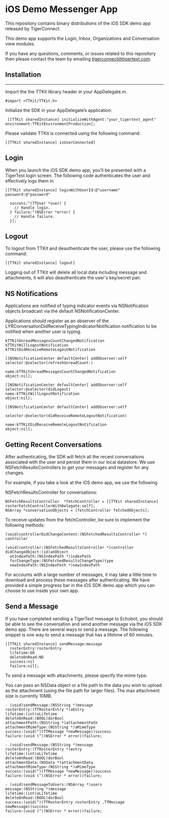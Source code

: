 # iOS Demo Messenger App

This repository contains binary distributions of the iOS SDK demo app released by TigerConnect.

This demo app supports the Login, Inbox, Organizations and Conversation view modules.

If you have any questions, comments, or issues related to this repository then please contact the team by emailing tigerconnect@tigertext.com.

## Installation
________________________________________
Import the the TTKit library header in your AppDelegate.m.

```objc
#import <TTKit/TTKit.h> 
```

Initialize the SDK in your AppDelegate’s application:

```objc
 [[TTKit sharedInstance] initializeWithAgent:"your_tigertext_agent" environment:TTKitEnvironmentProduction];
```

Please validate TTKit is connected using the following command:

```objc
[[TTKit sharedInstance] isUserConnected]
```

## Login

When you launch the iOS SDK demo app, you’ll be presented with a TigerTest login screen. The following code authenticates the user and effectively logs them in.

```objc
[[TTKit sharedInstance] loginWithUserId:@"username" password:@"password" 

  success:^(TTUser *user) { 
    // Handle login. 
  } failure:^(NSError *error) { 
    // Handle failure. 
  }];
```
## Logout

To logout from TTKit and deauthenticate the user, please use the following command:

```objc
[[TTKit sharedInstance] logout]
```

Logging out of TTKit will delete all local data including message and attachments, it will also deauthenticate the user's key/secret pair.

## NS Notifications 

Applications are notified of typing indicator events via NSNotification objects broadcast via the default NSNotificationCenter. 

Applications should register as an observer of the LYRConversationDidReceiveTypingIndicatorNotification notification to be notified when another user is typing.

```objc
kTTKitUnreadMessagesCountChangedNotification
kTTKitWillLogoutNotification
kTTKitDidReceiveRemoteLogoutNotification

[[NSNotificationCenter defaultCenter] addObserver:self
selector:@selector(refreshUnreadCount:)

name:kTTKitUnreadMessagesCountChangedNotification
object:nil];
    
[[NSNotificationCenter defaultCenter] addObserver:self
selector:@selector(didLogout)
name:kTTKitWillLogoutNotification
object:nil];
    
[[NSNotificationCenter defaultCenter] addObserver:self

selector:@selector(didReceiveRemoteLogoutNotification)

name:kTTKitDidReceiveRemoteLogoutNotification
object:nil];

```

## Getting Recent Conversations

After authenticating, the SDK will fetch all the recent conversations associated with the user and persist them in our local datastore. We use NSFetchResultsControllers to get your messages and register for any changes.

For example, if you take a look at the iOS demo app, we use the following

NSFetchResultsController for conversations:
```objc
NSFetchResultsController  *fetchController = [[TTKit sharedInstance] rosterFetchControllerWithDelegate:self]; 
NSArray *conversationObjects = [fetchController fetchedObjects];
```

To receive updates from the fetchController, be sure to implement the following methods:
```objc
(void)controllerDidChangeContent:(NSFetchedResultsController *) controller 

(void)controller:(NSFetchedResultsController *)controller didChangeObject:(id)anObject 
  atIndexPath:(NSIndexPath *)indexPath 
  forChangeType:(NSFetchedResultsChangeType)type 
  newIndexPath:(NSIndexPath *)newIndexPath
```

For accounts with a large number of messages, it may take a little time to download and process these messages after authenticating. We have provided a simple progress bar in the iOS SDK demo app which you can choose to use inside your own app.

## Send a Message

If you have completed sending a TigerText message to Echobot, you should be able to see the conversation and send another message via the iOS SDK demo app. There are several ways to send a message. The following snippet is one way to send a message that has a lifetime of 60 minutes.

```objc
[[TTKit sharedInstance] sendMessage:message 
  rosterEntry:rosterEntry 
  lifetime:60 
  deleteOnRead:NO 
  success:nil 
  failure:nil];
 ```
 
To send a message with attachments, please specify the mime type.

You can pass an NSData object or a file path to the data you wish to upload as the attachment (using the file path for larger files).  The max attachment size is currently 10MB.

```objc
- (void)sendMessage:(NSString *)message
rosterEntry:(TTRosterEntry *)aEntry
lifetime:(int)aLifetime
deleteOnRead:(BOOL)dorBool
attachmentPath:(NSString *)attachmentPath
attachmentMimeType:(NSString *)aMimeType
success:(void(^)(TTMessage *newMessage))success
failure:(void (^)(NSError * error))failure;

- (void)sendMessage:(NSString *)message
rosterEntry:(TTRosterEntry *)entry
lifetime:(int)aLifetime
deleteOnRead:(BOOL)dorBool
attachmentData:(NSData *)attachmentData
attachmentMimeType:(NSString *)aMimeType
success:(void(^)(TTMessage *newMessage))success
failure:(void (^)(NSError * error))failure;

- (void)sendMessageToUsers:(NSArray *)users
message:(NSString *)message
lifetime:(int)aLifetime
deleteOnRead:(BOOL)dorBool
success:(void(^)(TTRosterEntry rosterEntry ,TTMessage newMessage))success
failure:(void (^)(NSError * error))failure;
```

